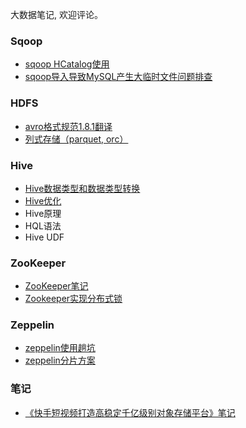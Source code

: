 大数据笔记, 欢迎评论。

### Sqoop

- [sqoop HCatalog使用](./sqoop/sqoop_hcatalog.md)
- [sqoop导入导致MySQL产生大临时文件问题排查](./sqoop/sqoop_mysql_temp_file.md)

### HDFS

- [avro格式规范1.8.1翻译](./hdfs/avro_specification_1.8.1.md)
- [列式存储（parquet, orc）](./hdfs/columnar_storage_parquet_orc.md)

### Hive

- [Hive数据类型和数据类型转换](./hive/hive_data_type.md)
- [Hive优化](./hive/hive_optimize.md)
- Hive原理
- HQL语法
- Hive UDF

### ZooKeeper

- [ZooKeeper笔记](./zookeeper/zookeeper.md)
- [Zookeeper实现分布式锁](./zookeeper/zk_distribute_lock.md)

### Zeppelin

- [zeppelin使用趟坑](./zeppelin/zeppelin_bugs.md)
- [zeppelin分片方案](./zeppelin/zeppelin_sharding.md)

### 笔记

- [《快手短视频打造高稳定千亿级别对象存储平台》笔记](./note/oss_note.md)
